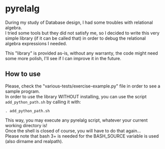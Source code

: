 # pyrelalg

During my study of Database design, I had some troubles with relational algebra.\
I tried some tools but they did not satisfy me, so I decided to write this very simple library (if it can be called that) in order to debug the relational algebra expressions I needed.

This "library" is provided as-is, without any warranty, the code might need some more polish, I'll see if I can improve it in the future.


## How to use

Please, check the "various-tests/exercise-example.py" file in order to see a sample program.\
In order to use the library WITHOUT installing, you can use the script `add_python_path.sh` by calling it with:

```
. add_python_path.sh
```

This way, you may execute any pyrelalg script, whatever your current working directory is!\
Once the shell is closed of course, you will have to do that again...\
Please note that bash 3+ is needed for the BASH_SOURCE variable is used (also dirname and realpath).
